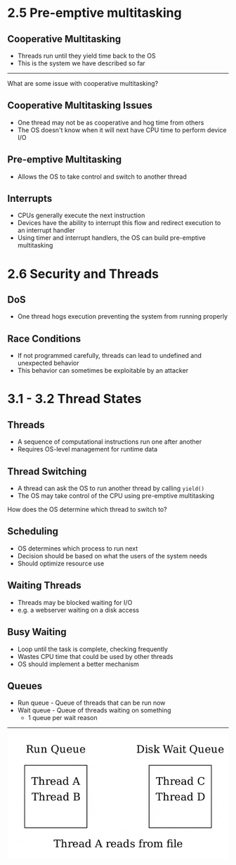 2.5 Pre-emptive multitasking
============================

Cooperative Multitasking
-------------------------

- Threads run until they yield time back to the OS
- This is the system we have described so far

---

What are some issue with cooperative multitasking?

Cooperative Multitasking Issues
-------------------------------

- One thread may not be as cooperative and hog time from others
- The OS doesn't know when it will next have CPU time to perform device I/O

Pre-emptive Multitasking
------------------------

- Allows the OS to take control and switch to another thread

Interrupts
----------

- CPUs generally execute the next instruction
- Devices have the ability to interrupt this flow and redirect execution to an interrupt handler
- Using timer and interrupt handlers, the OS can build pre-emptive multitasking

2.6 Security and Threads
========================

DoS
---

- One thread hogs execution preventing the system from running properly

Race Conditions
---------------

- If not programmed carefully, threads can lead to undefined and unexpected behavior
- This behavior can sometimes be exploitable by an attacker

3.1 - 3.2 Thread States
=======================

Threads
-------

- A sequence of computational instructions run one after another
- Requires OS-level management for runtime data

Thread Switching
----------------

- A thread can ask the OS to run another thread by calling `yield()`
- The OS may take control of the CPU using pre-emptive multitasking

How does the OS determine which thread to switch to?

Scheduling
----------

- OS determines which process to run next
- Decision should be based on what the users of the system needs
- Should optimize resource use

Waiting Threads
---------------

- Threads may be blocked waiting for I/O
- e.g. a webserver waiting on a disk access

Busy Waiting
------------

- Loop until the task is complete, checking frequently
- Wastes CPU time that could be used by other threads
- OS should implement a better mechanism

Queues
------

- Run queue - Queue of threads that can be run now
- Wait queue - Queue of threads waiting on something
    - 1 queue per wait reason

---

![Queues](media/run-queue.gif)